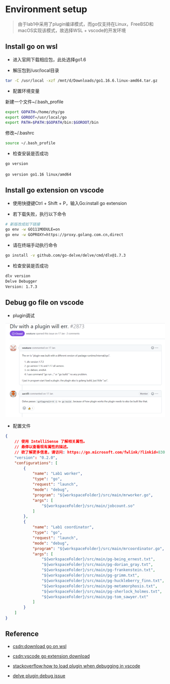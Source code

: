 # Environment setup

> 由于lab1中采用了plugin编译模式，而go仅支持在Linux，FreeBSD和macOS实现该模式，故选择WSL + vscode的开发环境

## Install go on wsl

+ 进入官网下载相应包，此处选择go1.6

+ 解压包到/usr/local目录

``` bash
tar -C /usr/local -xzf /mnt/d/Downloads/go1.16.6.linux-amd64.tar.gz
```

+ 配置环境变量

新建一个文件~/.bash_profile

``` bash
export GOPATH=/home/zhy/go
export GOROOT=/usr/local/go
export PATH=$PATH:$GOPATH/bin:$GOROOT/bin
```

修改~/.bashrc

``` bash
source ~/.bash_profile
```

+ 检查安装是否成功

``` bash
go version

go version go1.16 linux/amd64
```

## Install go extension on vscode

+ 使用快捷键Ctrl + Shift + P，输入Go:install go extension

+ 若下载失败，执行以下命令

``` bash
# 新版改成如下链接
go env -w GO111MODULE=on
go env -w GOPROXY=https://proxy.golang.com.cn,direct
```
  
+ 请在终端手动执行命令

``` bash
go install -v github.com/go-delve/delve/cmd/dlv@1.7.3
```  

+ 检查安装是否成功

``` bash
dlv version
Delve Debugger
Version: 1.7.3
```

## Debug go file on vscode

+ plugin调试

![github delve issue](./img/lab0-delve.PNG)

+ 配置文件

``` json
{
    // 使用 IntelliSense 了解相关属性。 
    // 悬停以查看现有属性的描述。
    // 欲了解更多信息，请访问: https://go.microsoft.com/fwlink/?linkid=830387
    "version": "0.2.0",
    "configurations": [
        {
            "name": "Lab1 worker",
            "type": "go",
            "request": "launch",
            "mode": "debug",
            "program": "${workspaceFolder}/src/main/mrworker.go",
            "args": [
                "${workspaceFolder}/src/main/jobcount.so"
            ]
        },
        {
            "name": "Lab1 coordinator",
            "type": "go",
            "request": "launch",
            "mode": "debug",
            "program": "${workspaceFolder}/src/main/mrcoordinator.go",
            "args": [
                "${workspaceFolder}/src/main/pg-being_ernest.txt",
                "${workspaceFolder}/src/main/pg-dorian_gray.txt",
                "${workspaceFolder}/src/main/pg-frankenstein.txt",
                "${workspaceFolder}/src/main/pg-grimm.txt",
                "${workspaceFolder}/src/main/pg-huckleberry_finn.txt",
                "${workspaceFolder}/src/main/pg-metamorphosis.txt",
                "${workspaceFolder}/src/main/pg-sherlock_holmes.txt",
                "${workspaceFolder}/src/main/pg-tom_sawyer.txt"
            ]
        }
    ]
}
```

## Reference

+ [csdn:download go on wsl](https://blog.csdn.net/shizheng_Li/article/details/122790444)

+ [csdn:vscode go extension download](https://blog.csdn.net/qq_41065919/article/details/107710144)

+ [stackoverflow:how to load plugin when debugging in vscode](https://stackoverflow.com/questions/70642618/cannot-load-plugin-when-debugging-golang-file-in-vscode)

+ [delve plugin debug issue](https://github.com/go-delve/delve/issues/2873)